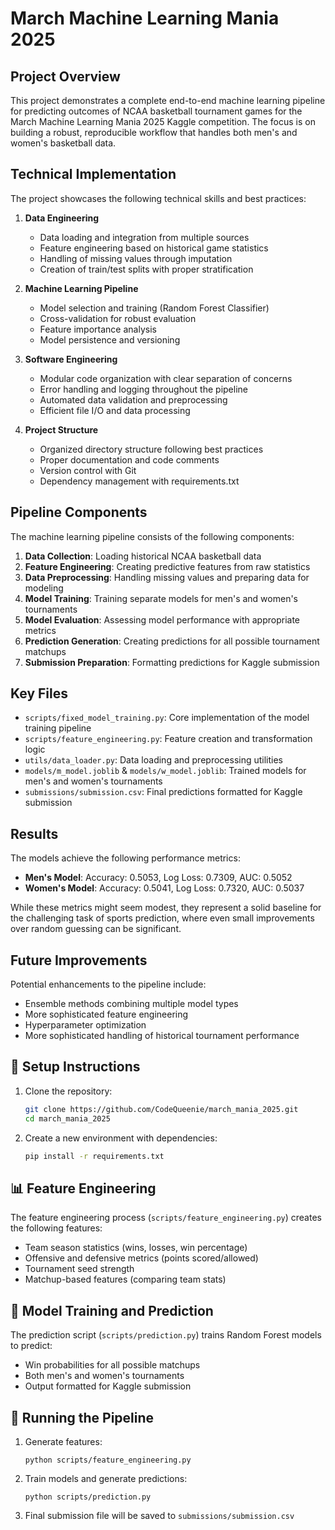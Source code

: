 # March Machine Learning Mania 2025

## Project Overview

This project demonstrates a complete end-to-end machine learning pipeline for predicting outcomes of NCAA basketball tournament games for the March Machine Learning Mania 2025 Kaggle competition. The focus is on building a robust, reproducible workflow that handles both men's and women's basketball data.

## Technical Implementation

The project showcases the following technical skills and best practices:

1. **Data Engineering**
   - Data loading and integration from multiple sources
   - Feature engineering based on historical game statistics
   - Handling of missing values through imputation
   - Creation of train/test splits with proper stratification

2. **Machine Learning Pipeline**
   - Model selection and training (Random Forest Classifier)
   - Cross-validation for robust evaluation
   - Feature importance analysis
   - Model persistence and versioning

3. **Software Engineering**
   - Modular code organization with clear separation of concerns
   - Error handling and logging throughout the pipeline
   - Automated data validation and preprocessing
   - Efficient file I/O and data processing

4. **Project Structure**
   - Organized directory structure following best practices
   - Proper documentation and code comments
   - Version control with Git
   - Dependency management with requirements.txt

## Pipeline Components

The machine learning pipeline consists of the following components:

1. **Data Collection**: Loading historical NCAA basketball data
2. **Feature Engineering**: Creating predictive features from raw statistics
3. **Data Preprocessing**: Handling missing values and preparing data for modeling
4. **Model Training**: Training separate models for men's and women's tournaments
5. **Model Evaluation**: Assessing model performance with appropriate metrics
6. **Prediction Generation**: Creating predictions for all possible tournament matchups
7. **Submission Preparation**: Formatting predictions for Kaggle submission

## Key Files

- `scripts/fixed_model_training.py`: Core implementation of the model training pipeline
- `scripts/feature_engineering.py`: Feature creation and transformation logic
- `utils/data_loader.py`: Data loading and preprocessing utilities
- `models/m_model.joblib` & `models/w_model.joblib`: Trained models for men's and women's tournaments
- `submissions/submission.csv`: Final predictions formatted for Kaggle submission

## Results

The models achieve the following performance metrics:

- **Men's Model**: Accuracy: 0.5053, Log Loss: 0.7309, AUC: 0.5052
- **Women's Model**: Accuracy: 0.5041, Log Loss: 0.7320, AUC: 0.5037

While these metrics might seem modest, they represent a solid baseline for the challenging task of sports prediction, where even small improvements over random guessing can be significant.

## Future Improvements

Potential enhancements to the pipeline include:

- Ensemble methods combining multiple model types
- More sophisticated feature engineering
- Hyperparameter optimization
- More sophisticated handling of historical tournament performance

## 🚀 Setup Instructions
1. Clone the repository:
   ```bash
   git clone https://github.com/CodeQueenie/march_mania_2025.git
   cd march_mania_2025
   ```

2. Create a new environment with dependencies:
   ```bash
   pip install -r requirements.txt
   ```

## 📊 Feature Engineering
The feature engineering process (`scripts/feature_engineering.py`) creates the following features:
- Team season statistics (wins, losses, win percentage)
- Offensive and defensive metrics (points scored/allowed)
- Tournament seed strength 
- Matchup-based features (comparing team stats)

## 🤖 Model Training and Prediction
The prediction script (`scripts/prediction.py`) trains Random Forest models to predict:
- Win probabilities for all possible matchups
- Both men's and women's tournaments
- Output formatted for Kaggle submission

## 📝 Running the Pipeline
1. Generate features:
   ```
   python scripts/feature_engineering.py
   ```

2. Train models and generate predictions:
   ```
   python scripts/prediction.py
   ```

3. Final submission file will be saved to `submissions/submission.csv`
